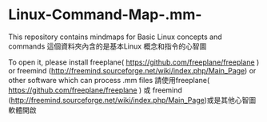 # Linux-Command-Map-.mm-
This repository contains mindmaps for Basic Linux concepts and commands
這個資料夾內含的是基本Linux 概念和指令的心智圖

To open it, please install freeplane( https://github.com/freeplane/freeplane ) or freemind (http://freemind.sourceforge.net/wiki/index.php/Main_Page) or other software which can process .mm files
請使用freeplane( https://github.com/freeplane/freeplane ) 或 freemind (http://freemind.sourceforge.net/wiki/index.php/Main_Page)或是其他心智圖軟體開啟
